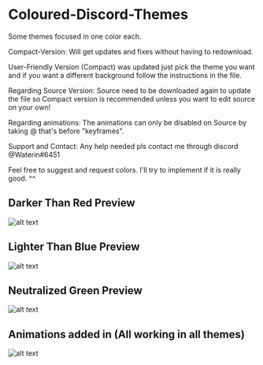 # Coloured-Discord-Themes
Some themes focused in one color each.

Compact-Version: Will get updates and fixes without having to redownload.

User-Friendly Version (Compact) was updated just pick the theme you want and if you want a different background follow the instructions in the file.

Regarding Source Version: Source need to be downloaded again to update the file so Compact version is recommended unless you want to edit source on your own!

Regarding animations: The animations can only be disabled on Source by taking @ that's before "keyframes".

Support and Contact: Any help needed pls contact me through discord @Waterin#6451

Feel free to suggest and request colors. I'll try to implement if it is really good. ^^

## Darker Than Red Preview
![alt text](https://imgur.com/0vrbbFu.jpg)

## Lighter Than Blue Preview
![alt text](https://imgur.com/Dmt4LNU.jpg)

## Neutralized Green Preview
![alt text](https://imgur.com/JXXp6n5.jpg)

## Animations added in (All working in all themes)
![alt text](https://thumb.gyazo.com/thumb/174_w/eyJ0eXAiOiJKV1QiLCJhbGciOiJIUzI1NiJ9.eyJpbWciOiJmMjA0NGY5NWFiY2Q5MWY3ZjBkMzg5N2FiZWI3M2Y2ZiJ9.wFKT5pPXzMwjNciA5swT7kGhDL0vRNP72ir-hFu72qc-gif)
